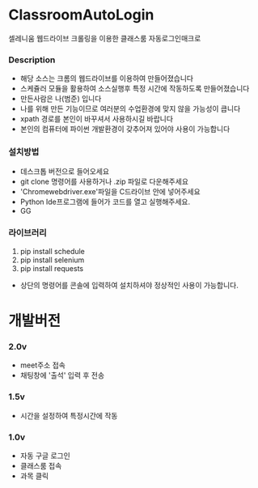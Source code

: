 # ClassroomAutoLogin
셀레니움 웹드라이브 크롤링을 이용한 클래스룸 자동로그인매크로

### Description
- 해당 소스는 크롬의 웹드라이브를 이용하여 만들어졌습니다
- 스케쥴러 모듈을 활용하여 소스실행후 특정 시간에 작동하도록
만들어졌습니다
- 만든사람은 나(범준) 입니다
- 나를 위해 만든 기능이므로 여러분의 수업환경에 맞지 않을 가능성이 큽니다
- xpath 경로를 본인이 바꾸셔서 사용하시길 바랍니다
- 본인의 컴퓨터에 파이썬 개발환경이 갖추어져 있어야 사용이 가능합니다

### 설치방법
- 데스크톱 버전으로 들어오세요
- git clone 명령어를 사용하거나 .zip 파일로 다운해주세요
- 'Chromewebdriver.exe'파일을 C드라이브 안에 넣어주세요
- Python Ide프로그램에 들어가 코드를 열고 실행해주세요.
- GG

### 라이브러리
1. pip install schedule
2. pip install selenium
3. pip install requests
- 상단의 명령어를 콘솔에 입력하여 설치하셔야 정상적인 사용이 가능합니다.

# 개발버전

### 2.0v
- meet주소 접속
- 채팅창에 '출석' 입력 후 전송

### 1.5v
- 시간을 설정하여 특정시간에 작동

### 1.0v
- 자동 구글 로그인
- 클래스룸 접속
- 과목 클릭
